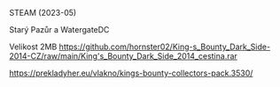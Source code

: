 STEAM (2023-05)

Starý Pazůr a WatergateDC

Velikost 2MB https://github.com/hornster02/King-s_Bounty_Dark_Side-2014-CZ/raw/main/King's_Bounty_Dark_Side_2014_cestina.rar

https://prekladyher.eu/vlakno/kings-bounty-collectors-pack.3530/

